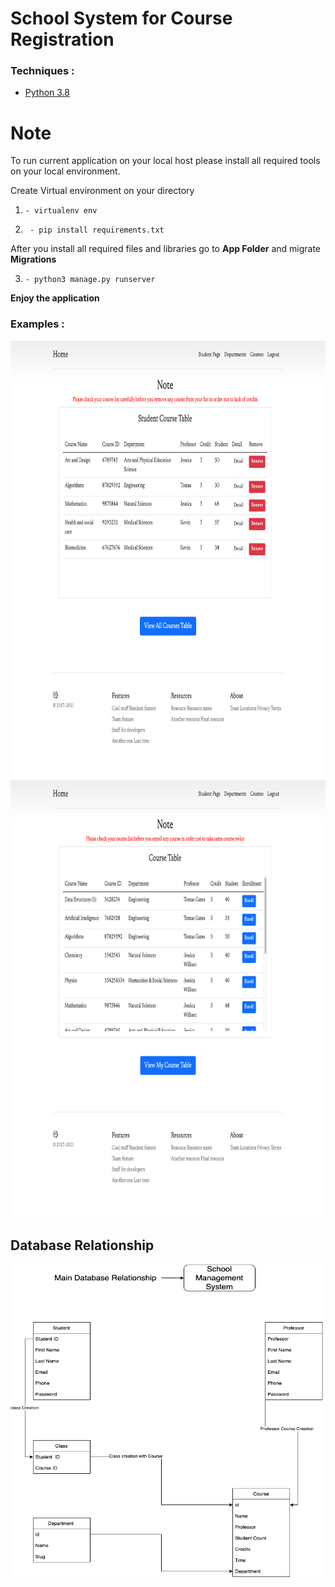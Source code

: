 # School System for Course Registration



### Techniques :

* [Python 3.8](https://www.python.org/)


# Note

To run current application on your local host please install all required tools on your local environment. 

Create Virtual environment on your directory

1. `- virtualenv env`

2. ` - pip install requirements.txt`

After you install all required files and libraries go to **App Folder** and migrate **Migrations**

3. `- python3 manage.py runserver`

**Enjoy the application**

### Examples :
<img src="https://github.com/barkhayot/school-system/blob/main/screencapture-localhost-8000-classes-enrolledCourseModel-2022-02-02-13_20_55.jpg" width="800" height="700"/>
<img src="https://github.com/barkhayot/school-system/blob/main/screencapture-localhost-8000-classes-getCourseModel-2022-02-02-13_21_10.jpg" width="800" height="700"/>

## Database Relationship


<img src="https://github.com/barkhayot/school-system/blob/main/DB%20Relationship.png" width="500" height="500"/>



